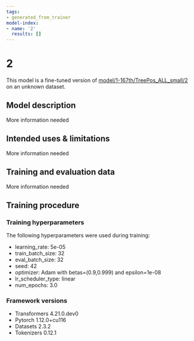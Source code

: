 ```yaml
---
tags:
- generated_from_trainer
model-index:
- name: '2'
  results: []
---
```


<!-- This model card has been generated automatically according to the information the Trainer had access to. You
should probably proofread and complete it, then remove this comment. -->

# 2

This model is a fine-tuned version of [model/1-167th/TreePos_ALL_small/2](https://huggingface.co/model/1-167th/TreePos_ALL_small/2) on an unknown dataset.

## Model description

More information needed

## Intended uses & limitations

More information needed

## Training and evaluation data

More information needed

## Training procedure

### Training hyperparameters

The following hyperparameters were used during training:
- learning_rate: 5e-05
- train_batch_size: 32
- eval_batch_size: 32
- seed: 42
- optimizer: Adam with betas=(0.9,0.999) and epsilon=1e-08
- lr_scheduler_type: linear
- num_epochs: 3.0

### Framework versions

- Transformers 4.21.0.dev0
- Pytorch 1.12.0+cu116
- Datasets 2.3.2
- Tokenizers 0.12.1
